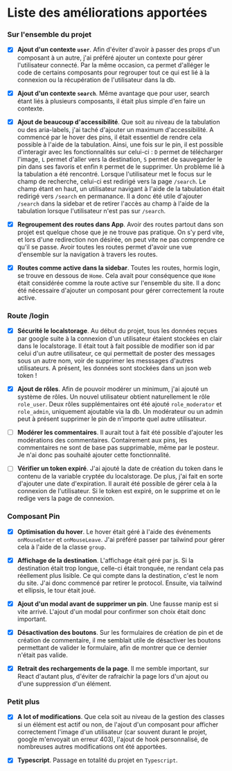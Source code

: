 # Liste des améliorations apportées

### Sur l'ensemble du projet
- [x] **Ajout d'un contexte `user`**. Afin d'éviter d'avoir à passer des props d'un composant à un autre, j'ai préféré ajouter un contexte pour gérer l'utilisateur connecté. Par la même occasion, ca permet d'alléger le code de certains composants pour regrouper tout ce qui est lié à la connexion ou la récupération de l'utilisateur dans la db.

- [x] **Ajout d'un contexte `search`**. Même avantage que pour user, search étant liés à plusieurs composants, il était plus simple d'en faire un contexte.

- [x] **Ajout de beaucoup d'accessibilité**. Que soit au niveau de la tabulation ou des aria-labels, j'ai taché d'ajouter un maximum d'accessibilité.
A commencé par le hover des pins, il était essentiel de rendre cela possible à l'aide de la tabulation. Ainsi, une fois sur le pin, il est possible d'interagir avec les fonctionnalités sur celui-ci : `D` permet de télécharger l'image, `L` permet d'aller vers la destination, `S` permet de sauvegarder le pin dans ses favoris et enfin `R` permet de le supprimer.
Un problème lié à la tabulation a été rencontré. Lorsque l'utilisateur met le focus sur le champ de recherche, celui-ci est redirigé vers la page `/search`. Le champ étant en haut, un utilisateur navigant à l'aide de la tabulation était redirigé vers `/search` en permanance. Il a donc été utile d'ajouter `/search` dans la sidebar et de retirer l'accès au champ à l'aide de la tabulation lorsque l'utilisateur n'est pas sur `/search`.

- [x] **Regroupement des routes dans App**. Avoir des routes partout dans son projet est quelque chose que je ne trouve pas pratique. On s'y perd vite, et lors d'une redirection non désirée, on peut vite ne pas comprendre ce qu'il se passe. Avoir toutes les routes permet d'avoir une vue d'ensemble sur la navigation à travers les routes.

- [x] **Routes comme active dans la sidebar**. Toutes les routes, hormis login, se trouve en dessous de `Home`. Cela avait pour conséquence que `Home` était considérée comme la route active sur l'ensemble du site. Il a donc été nécessaire d'ajouter un composant pour gérer correctement la route active.

### Route /login

- [x] **Sécurité le localstorage**. Au début du projet, tous les données reçues par google suite à la connexion d'un utilisateur étaient stockées en clair dans le localstorage. Il était tout à fait possible de modifier son id par celui d'un autre utilisateur, ce qui permettait de poster des messages sous un autre nom, voir de supprimer les messsages d'autres utilisateurs.
A présent, les données sont stockées dans un json web token !

- [x] **Ajout de rôles**. Afin de pouvoir modérer un minimum, j'ai ajouté un système de rôles. Un nouvel utilisateur obtient naturellement le rôle ``role_user``. Deux rôles supplémentaires ont été ajouté ``role_moderator`` et ``role_admin``, uniquement ajoutable via la db. Un modérateur ou un admin peut à présent supprimer le pin de n'importe quel autre utilisateur.

- [ ] **Modérer les commentaires**. Il aurait tout à fait été possible d'ajouter les modérations des commentaires. Contairement aux pins, les commentaires ne sont de base pas supprimable, même par le posteur. Je n'ai donc pas souhaité ajouter cette fonctionnalité.

- [ ] **Vérifier un token expiré**. J'ai ajouté la date de création du token dans le contenu de la variable cryptée du localstorage. De plus, j'ai fait en sorte d'ajouter une date d'expiration. Il aurait été possible de gérer cela à la connexion de l'utilisateur. Si le token est expiré, on le supprime et on le redige vers la page de connexion.

### Composant Pin

- [x] **Optimisation du hover**. Le hover était géré à l'aide des événements ``onMouseEnter`` et ``onMouseLeave``. J'ai préféré passer par tailwind pour gérer cela à l'aide de la classe `group`.

- [x] **Affichage de la destination**. L'affichage était géré par js. Si la destination était trop longue, celle-ci était tronquée, ne rendant cela pas réellement plus lisible. Ce qui compte dans la destination, c'est le nom du site. J'ai donc commencé par retirer le protocol. Ensuite, via tailwind et ellipsis, le tour était joué.

- [x] **Ajout d'un modal avant de supprimer un pin**. Une fausse manip est si vite arrivé. L'ajout d'un modal pour confirmer son choix était donc important.

- [x] **Désactivation des boutons**. Sur les formulaires de création de pin et de création de commentaire, il me semblait utile de désactiver les boutons permettant de valider le formulaire, afin de montrer que ce dernier n'était pas valide.

- [x] **Retrait des rechargements de la page**. Il me semble important, sur React d'autant plus, d'éviter de rafraichir la page lors d'un ajout ou d'une suppression d'un élément.

### Petit plus

- [x] **A lot of modifications**. Que cela soit au niveau de la gestion des classes si un élément est actif ou non, de l'ajout d'un composant pour afficher correctement l'image d'un utilisateur (car souvent durant le projet, google m'envoyait un erreur 403), l'ajout de hook personnalisé, de nombreuses autres modifications ont été apportées.

- [x] **Typescript**. Passage en totalité du projet en ``Typescript``.
